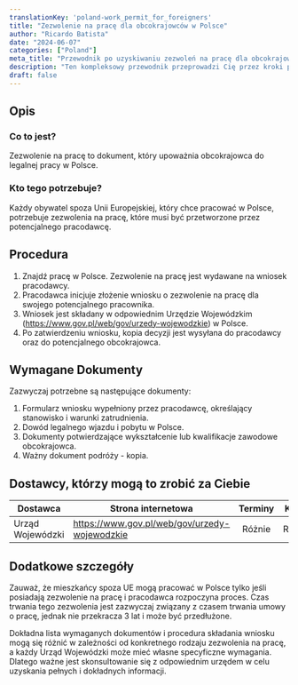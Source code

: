 ```yaml
---
translationKey: 'poland-work_permit_for_foreigners'
title: "Zezwolenie na pracę dla obcokrajowców w Polsce"
author: "Ricardo Batista"
date: "2024-06-07"
categories: ["Poland"]
meta_title: "Przewodnik po uzyskiwaniu zezwoleń na pracę dla obcokrajowców w Polsce"
description: "Ten kompleksowy przewodnik przeprowadzi Cię przez kroki potrzebne do uzyskania zezwolenia na pracę w Polsce jako obcokrajowiec"
draft: false
---
```


## Opis
### Co to jest?
Zezwolenie na pracę to dokument, który upoważnia obcokrajowca do legalnej pracy w Polsce.
### Kto tego potrzebuje?
Każdy obywatel spoza Unii Europejskiej, który chce pracować w Polsce, potrzebuje zezwolenia na pracę, które musi być przetworzone przez potencjalnego pracodawcę.

## Procedura
1. Znajdź pracę w Polsce. Zezwolenie na pracę jest wydawane na wniosek pracodawcy.
2. Pracodawca inicjuje złożenie wniosku o zezwolenie na pracę dla swojego potencjalnego pracownika.
3. Wniosek jest składany w odpowiednim Urzędzie Wojewódzkim (https://www.gov.pl/web/gov/urzedy-wojewodzkie) w Polsce.
4. Po zatwierdzeniu wniosku, kopia decyzji jest wysyłana do pracodawcy oraz do potencjalnego obcokrajowca.

## Wymagane Dokumenty
Zazwyczaj potrzebne są następujące dokumenty:

1. Formularz wniosku wypełniony przez pracodawcę, określający stanowisko i warunki zatrudnienia.
2. Dowód legalnego wjazdu i pobytu w Polsce.
3. Dokumenty potwierdzające wykształcenie lub kwalifikacje zawodowe obcokrajowca.
4. Ważny dokument podróży - kopia.

## Dostawcy, którzy mogą to zrobić za Ciebie

| Dostawca        |     Strona internetowa                         |     Terminy     |       Koszt     |
| --------------- | ----------------------------------------------- |  :-------------:|  :-------------:|
| Urząd Wojewódzki | https://www.gov.pl/web/gov/urzedy-wojewodzkie |    Różnie       |    Różnie      |

## Dodatkowe szczegóły
Zauważ, że mieszkańcy spoza UE mogą pracować w Polsce tylko jeśli posiadają zezwolenie na pracę i pracodawca rozpoczyna proces. Czas trwania tego zezwolenia jest zazwyczaj związany z czasem trwania umowy o pracę, jednak nie przekracza 3 lat i może być przedłużone. 

Dokładna lista wymaganych dokumentów i procedura składania wniosku mogą się różnić w zależności od konkretnego rodzaju zezwolenia na pracę, a każdy Urząd Wojewódzki może mieć własne specyficzne wymagania. Dlatego ważne jest skonsultowanie się z odpowiednim urzędem w celu uzyskania pełnych i dokładnych informacji.